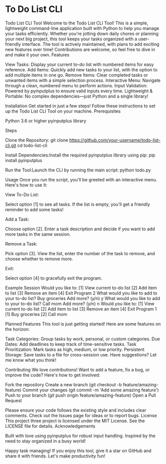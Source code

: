 # To Do List CLI
Todo List CLI Tool
Welcome to the Todo List CLI Tool! This is a simple, lightweight command-line application built with Python to help you manage your tasks efficiently. Whether you're jotting down daily chores or planning your next big project, this tool keeps your tasks organized with a user-friendly interface.
The tool is actively maintained, with plans to add exciting new features over time! Contributions are welcome, so feel free to dive in and make it your own.
Features

View Tasks: Display your current to-do list with numbered items for easy reference.
Add Items: Quickly add new tasks to your list, with the option to add multiple items in one go.
Remove Items: Clear completed tasks or unwanted items with a simple selection process.
Interactive Menu: Navigate through a clean, numbered menu to perform actions.
Input Validation: Powered by pyinputplus to ensure valid inputs every time.
Lightweight & Portable: No complex dependencies—just Python and a single library!

Installation
Get started in just a few steps! Follow these instructions to set up the Todo List CLI Tool on your machine.
Prerequisites

Python 3.6 or higher
pyinputplus library

Steps

Clone the Repository:
git clone https://github.com/your-username/todo-list-cli.git
cd todo-list-cli


Install Dependencies:Install the required pyinputplus library using pip:
pip install pyinputplus


Run the Tool:Launch the CLI by running the main script:
python todo.py



Usage
Once you run the script, you'll be greeted with an interactive menu. Here's how to use it:

View To-Do List:

Select option [1] to see all tasks.
If the list is empty, you'll get a friendly reminder to add some tasks!


Add a Task:

Choose option [2].
Enter a task description and decide if you want to add more tasks in the same session.


Remove a Task:

Pick option [3].
View the list, enter the number of the task to remove, and choose whether to remove more.


Exit:

Select option [4] to gracefully exit the program.



Example Session
Would you like to:
[1] View current to-do list
[2] Add item to list
[3] Remove an item
[4] Exit Program
2
What would you like to add to your to-do list? Buy groceries
Add more? (y/n) y
What would you like to add to your to-do list? Call mom
Add more? (y/n) n
Would you like to:
[1] View current to-do list
[2] Add item to list
[3] Remove an item
[4] Exit Program
1
[1] Buy groceries
[2] Call mom

Planned Features
This tool is just getting started! Here are some features on the horizon:

Task Categories: Group tasks by work, personal, or custom categories.
Due Dates: Add deadlines to keep track of time-sensitive tasks.
Task Prioritization: Mark tasks as high, medium, or low priority.
Persistent Storage: Save tasks to a file for cross-session use.
Have suggestions? Let me know what you think!

Contributing
We love contributions! Want to add a feature, fix a bug, or improve the code? Here's how to get involved:

Fork the repository
Create a new branch (git checkout -b feature/amazing-feature)
Commit your changes (git commit -m 'Add some amazing feature')
Push to your branch (git push origin feature/amazing-feature)
Open a Pull Request

Please ensure your code follows the existing style and includes clear comments. Check out the Issues page for ideas or to report bugs.
License
This project three project is licensed under the MIT License. See the LICENSE file for details.
Acknowledgements

Built with love using pyinputplus for robust input handling.
Inspired by the need to stay organized in a busy world!


Happy task managing! If you enjoy this tool, give it a star on GitHub and share it with friends. Let's make productivity fun!

